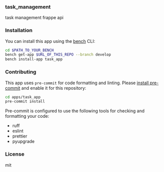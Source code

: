 ### task_management

task management frappe api

### Installation

You can install this app using the [bench](https://github.com/frappe/bench) CLI:

```bash
cd $PATH_TO_YOUR_BENCH
bench get-app $URL_OF_THIS_REPO --branch develop
bench install-app task_app
```

### Contributing

This app uses `pre-commit` for code formatting and linting. Please [install pre-commit](https://pre-commit.com/#installation) and enable it for this repository:

```bash
cd apps/task_app
pre-commit install
```

Pre-commit is configured to use the following tools for checking and formatting your code:

- ruff
- eslint
- prettier
- pyupgrade

### License

mit
